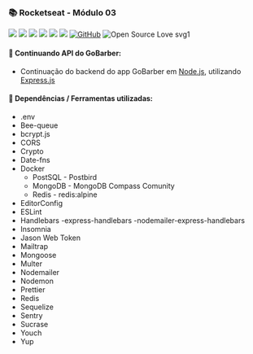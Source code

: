 ### :books: Rocketseat - Módulo 03

![](https://img.shields.io/github/package-json/v/IsaPhipho/Rocketseat-modulo03.svg?color=lightsalmon)
![](https://img.shields.io/github/last-commit/IsaPhipho/Rocketseat-modulo03.svg?color=salmon)
![](https://img.shields.io/github/languages/top/IsaPhipho/Rocketseat-modulo03.svg?color=darksalmon)
![](https://img.shields.io/github/languages/count/IsaPhipho/Rocketseat-modulo03.svg?color=coral)
![](https://img.shields.io/github/languages/code-size/IsaPhipho/Rocketseat-modulo03.svg?color=tomato)
![](https://img.shields.io/github/repo-size/IsaPhipho/Rocketseat-modulo03.svg?color=red)
[![GitHub](https://img.shields.io/github/license/mashape/apistatus.svg?color=lightgrey)](https://github.com/IsaPhipho/Rocketseat-modulo03/blob/master/LICENSE)
![Open Source Love svg1](https://badges.frapsoft.com/os/v1/open-source.svg?v=103)

#### :rocket: Continuando API do GoBarber: 

- Continuação do backend do app GoBarber em [Node.js](https://nodejs.org/en/), utilizando [Express.js](https://expressjs.com/)

#### :rocket: Dependências / Ferramentas utilizadas:

- .env
- Bee-queue
- bcrypt.js
- CORS
- Crypto
- Date-fns
- Docker
  - PostSQL - Postbird
  - MongoDB - MongoDB Compass Comunity
  - Redis - redis:alpine
- EditorConfig
- ESLint
- Handlebars
  -express-handlebars
  -nodemailer-express-handlebars
- Insomnia
- Jason Web Token
- Mailtrap
- Mongoose
- Multer
- Nodemailer
- Nodemon
- Prettier
- Redis
- Sequelize
- Sentry
- Sucrase
- Youch
- Yup
